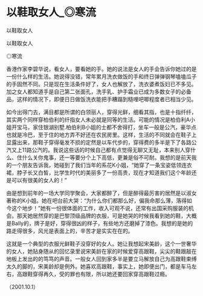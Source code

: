 # 以鞋取女人_◎寒流

以鞋取女人

以鞋取女人

◎寒流

香港作家李碧华说，看女人，要看她的手。她的说法是女人的手会告诉你她过的是一份什么样的生活。她说得没错，常年累月洗衣做饭的手和终日弹弹钢琴嗑嗑瓜子的手固然不同。只是现在生活条件好了，女人也解放了，洗衣婆煮饭妇已不多见。加之女人都知道手是自己第二张面孔，洗手乳、护手霜业已成为多数女子的必备品，这样的情况下，即便日日做饭洗衣能把手糟蹋到糙哩吧唧程度者已相当少见。

如今出得门去，满目都是所谓的白领丽人，穿得光鲜，细看其指，也是十指纤纤，其实两个同样穿柏伯利的纤指女人未必就是同等的生活。可能的情况是柏伯利A小姐开宝马，家住银湖别墅.柏伯利B小姐的士都不舍得打，坐车一般是公汽，豪华点也就是冷巴，至于住的地方弄不好还在农民房里。这样，生活的不同就会在鞋子上显露出来，那鞋子穿得毫发不损的定然是以车代步的，穿得费的多半是下了各路公汽又上11路公汽的。我说这些话的时候自己都有点觉得无聊又无耻，本来别人穿什么、住什么关你鬼事，还一等要分个上下高低，更兼是俗不可耐。我想的是前天我的一个朋友告诉我，她碰到了我们当年的系花K小姐，“她穿了一条宝姿低领连衣裙，脖子长又白皙，比学生时代的美丽多了一份高贵，现在才知道我们这个年龄还是可以有很美的女人的！”

由是想到前年的一场大学同学聚会，大家都醉了，但是醉得最厉害的居然是以淑女著称的K小姐。她在吧台前大哭：“为什么你们都那么好，偏我命那么薄，落得如今这个地步！”她有一份很体面的工作，收入可观不说，还常有出国采购服装的机会。那天她居然穿的是巴黎顶级品牌的衣服，可是她哭的时候我看到她的鞋，大概是Bally的，牌子是好，穿得很凶的样子，有些地方还磨掉了漆色。我想的是她的路走得很多，风光是表面上的，辛苦才是实实在在的。

这就是一个典型的衣服光鲜鞋子没穿好的女人。她让我想起宋美龄，这个一世奢华的女人，她贴身随从的回忆录里说宋美龄在家的时候爱穿高跟鞋，尖尖的鞋跟敲在地板上发出的的笃笃的声音。一般女人回到家多半是要立马解放自己为高跟鞋束缚太久的脚的，宋美龄却是例外。她喜欢高跟鞋，事实上，她即便出门，都是车马左右，高跟鞋穿得再久，受的罪也有限，所以她还要回家穿高跟鞋过瘾。

（2001.10.1）